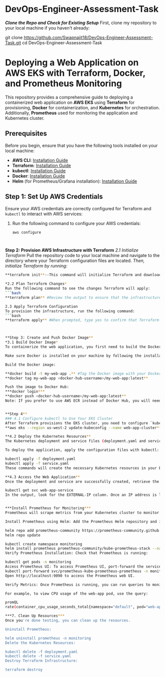 # DevOps-Engineer-Assessment-Task

***Clone the Repo and Check for Existing Setup***
First, clone my repository to your local machine if you haven't already:

git clone https://github.com/Swapnajit18/DevOps-Engineer-Assessment-Task.git
cd DevOps-Engineer-Assessment-Task

# Deploying a Web Application on AWS EKS with Terraform, Docker, and Prometheus Monitoring

This repository provides a comprehensive guide to deploying a containerized web application on **AWS EKS** using **Terraform** for provisioning, **Docker** for containerization, and **Kubernetes** for orchestration. Additionally, **Prometheus** used for monitoring the application and Kubernetes cluster.

## Prerequisites

Before you begin, ensure that you have the following tools installed on your local machine:

- **AWS CLI**: [Installation Guide](https://docs.aws.amazon.com/cli/latest/userguide/install-cliv2.html)
- **Terraform**: [Installation Guide](https://www.terraform.io/downloads.html)
- **kubectl**: [Installation Guide](https://kubernetes.io/docs/tasks/tools/install-kubectl/)
- **Docker**: [Installation Guide](https://docs.docker.com/get-docker/)
- **Helm** (for Prometheus/Grafana installation): [Installation Guide](https://helm.sh/docs/intro/install/)

## Step 1: Set Up AWS Credentials

Ensure your AWS credentials are correctly configured for Terraform and `kubectl` to interact with AWS services:

1. Run the following command to configure your AWS credentials:

   ```bash
   aws configure




**Step 2: Provision AWS Infrastructure with Terraform**
*2.1 Initialize Terraform*
Pull the repository code to your local machine and navigate to the directory where your Terraform configuration files are located.
*Then, initialize Terraform by running:*
 ```bash
**terraform init**--This command will initialize Terraform and download the necessary provider plugins.

*2.2 Plan Terraform Changes*
Run the following command to see the changes Terraform will apply:
 ```bash
**terraform plan** #Review the output to ensure that the infrastructure will be created as expected.

2.3 Apply Terraform Configuration
To provision the infrastructure, run the following command:
 ```bash
**terraform apply** #When prompted, type yes to confirm that Terraform should create the necessary resources. Terraform will provision the EKS cluster and related AWS resources (e.g., VPC, IAM roles, subnets).



**Step 3: Create and Push Docker Image**
*3.1 Build Docker Image*
To containerize the web application, you first need to build the Docker image using your Dockerfile. Follow the instructions below to build and push the image to Docker Hub (or ECR if needed).

Make sure Docker is installed on your machine by following the installation guide above.

Build the Docker image:

**docker build -t my-web-app .** #Tag the Docker image with your Docker Hub username:
**docker tag my-web-app <docker-hub-username>/my-web-app:latest**

Push the image to Docker Hub:
***docker login***
**docker push <docker-hub-username>/my-web-app:latest**
Note: If you prefer to use AWS ECR instead of Docker Hub, you will need to create a repository in ECR and use the corresponding docker push commands for ECR. You can refer to the AWS ECR documentation for detailed instructions on how to do that.


**Step 4**
### 4.1 Configure kubectl to Use Your EKS Cluster
After Terraform provisions the EKS cluster, you need to configure `kubectl` to interact with it. Run the following command:
**aws eks --region us-west-2 update-kubeconfig --name web-app-cluster** ###This command updates your kubectl configuration to use the newly created EKS cluster, allowing you to manage resources within it.

**4.2 Deploy the Kubernetes Resources**
The Kubernetes deployment and service files (deployment.yaml and service.yaml) have already been created for you.

To deploy the application, apply the configuration files with kubectl:

kubectl apply -f deployment.yaml
kubectl apply -f service.yaml
These commands will create the necessary Kubernetes resources in your EKS cluster. The deployment.yaml defines the deployment for your web application, and the service.yaml exposes it externally via a LoadBalancer.

**4.3 Access the Web Application**
Once the deployment and service are successfully created, retrieve the external IP address assigned to your service:

kubectl get svc web-app-service
In the output, look for the EXTERNAL-IP column. Once an IP address is listed under that column, open it in your browser to access the web application.


***Install Prometheus for Monitoring***
Prometheus will scrape metrics from your Kubernetes cluster to monitor the application and infrastructure.

Install Prometheus using Helm: Add the Prometheus Helm repository and install Prometheus in the monitoring namespace:

helm repo add prometheus-community https://prometheus-community.github.io/helm-charts
helm repo update

kubectl create namespace monitoring
helm install prometheus prometheus-community/kube-prometheus-stack --namespace monitoring
Verify Prometheus Installation: Check that Prometheus is running:

kubectl get pods -n monitoring
Access Prometheus UI: To access Prometheus UI, port-forward the service to your local machine:
kubectl port-forward svc/prometheus-kube-prometheus-prometheus -n monitoring 9090:9090
Open http://localhost:9090 to access the Prometheus web UI.

Verify Metrics: Once Prometheus is running, you can run queries to monitor the metrics of your Kubernetes pods and web application.

For example, to view CPU usage of the web-app pod, use the query:

promQL
rate(container_cpu_usage_seconds_total{namespace="default", pod="web-app-deployment"}[1m])

***7. Clean Up Resources***
Once you're done testing, you can clean up the resources.

Uninstall Prometheus:

helm uninstall prometheus -n monitoring
Delete the Kubernetes Resources:

kubectl delete -f deployment.yaml
kubectl delete -f service.yaml
Destroy Terraform Infrastructure:

terraform destroy


